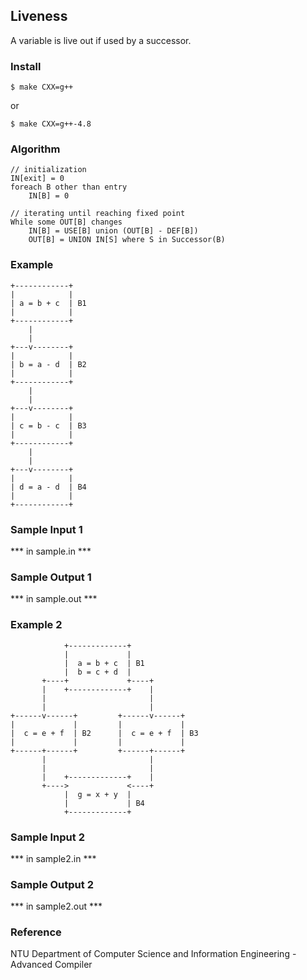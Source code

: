 ## Liveness ##

A variable is live out if used by a successor.

### Install ###

```
$ make CXX=g++
```

or

```
$ make CXX=g++-4.8
```

### Algorithm ###

```
// initialization
IN[exit] = 0
foreach B other than entry
	IN[B] = 0

// iterating until reaching fixed point
While some OUT[B] changes
	IN[B] = USE[B] union (OUT[B] - DEF[B])
	OUT[B] = UNION IN[S] where S in Successor(B)
```

### Example ###

```
+------------+
|            |
| a = b + c  | B1
|            |
+------------+
    |
    |
+---v--------+
|            |
| b = a - d  | B2
|            |
+------------+
    |
    |
+---v--------+
|            |
| c = b - c  | B3
|            |
+------------+
    |
    |
+---v--------+
|            |
| d = a - d  | B4
|            |
+------------+
```

### Sample Input 1 ###

*** in sample.in ***

### Sample Output 1 ###

*** in sample.out ***

### Example 2 ###

```
            +-------------+
            |             |
            |  a = b + c  | B1
            |  b = c + d  |
       +----+             +----+
       |    +-------------+    |
       |                       |
       |                       |
+------v------+         +------v------+
|             |         |             |
|  c = e + f  | B2      |  c = e + f  | B3
|             |         |             |
+------+------+         +------+------+
       |                       |
       |                       |
       |    +-------------+    |
       +---->             <----+
            |  g = x + y  |
            |             | B4
            +-------------+
```

### Sample Input 2 ###

*** in sample2.in ***

### Sample Output 2 ###

*** in sample2.out ***

### Reference ###

NTU Department of Computer Science and Information Engineering - Advanced Compiler
